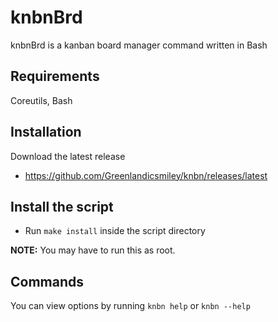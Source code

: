 # knbnBrd

knbnBrd is a kanban board manager command written in Bash

## Requirements

Coreutils, Bash

## Installation
Download the latest release
- https://github.com/Greenlandicsmiley/knbn/releases/latest

## Install the script
- Run `make install` inside the script directory

**NOTE:** You may have to run this as root.

## Commands

You can view options by running `knbn help` or `knbn --help`
